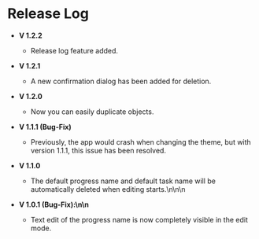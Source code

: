 # Release Log

- **V 1.2.2**
	- Release log feature added.

- **V 1.2.1**
	- A new confirmation dialog has been added for deletion.
- **V 1.2.0**
	- Now you can easily duplicate objects.
- **V 1.1.1 (Bug-Fix)**
	- Previously, the app would crash when changing the theme, but with version 1.1.1, this issue has been resolved.
- **V 1.1.0**
	- The default progress name and default task name will be automatically deleted when editing starts.\n\n\n
- **V 1.0.1 (Bug-Fix):\n\n**
	- Text edit of the progress name is now completely visible in the edit mode.